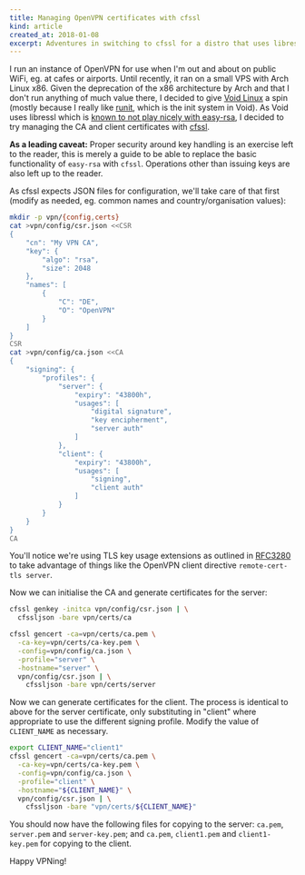 ```yaml
---
title: Managing OpenVPN certificates with cfssl
kind: article
created_at: 2018-01-08
excerpt: Adventures in switching to cfssl for a distro that uses libressl (which does not play nicely with easy-rsa).
---
```


I run an instance of OpenVPN for use when I'm out and about on public WiFi, eg. at cafes or airports. Until recently, it ran on a small VPS with Arch Linux x86. Given the deprecation of the x86 architecture by Arch and that I don't run anything of much value there, I decided to give [Void Linux](http://voidlinux.eu) a spin (mostly because I really like [runit](http://smarden.org/runit/), which is the init system in Void). As Void uses libressl which is [known to not play nicely with easy-rsa](https://github.com/OpenVPN/easy-rsa/issues/76), I decided to try managing the CA and client certificates with [cfssl](https://github.com/cloudflare/cfssl).

**As a leading caveat:** Proper security around key handling is an exercise left to the reader, this is merely a guide to be able to replace the basic functionality of `easy-rsa` with `cfssl`. Operations other than issuing keys are also left up to the reader.

As cfssl expects JSON files for configuration, we'll take care of that first (modify as needed, eg. common names and country/organisation values):

```bash
mkdir -p vpn/{config,certs}
cat >vpn/config/csr.json <<CSR
{
    "cn": "My VPN CA",
    "key": {
        "algo": "rsa",
        "size": 2048
    },
    "names": [
        {
            "C": "DE",
            "O": "OpenVPN"
        }
    ]
}
CSR
cat >vpn/config/ca.json <<CA
{
    "signing": {
        "profiles": {
            "server": {
                "expiry": "43800h",
                "usages": [
                    "digital signature",
                    "key encipherment",
                    "server auth"
                ]
            },
            "client": {
                "expiry": "43800h",
                "usages": [
                    "signing",
                    "client auth"
                ]
            }
        }
    }
}
CA
```

You'll notice we're using TLS key usage extensions as outlined in [RFC3280](https://www.ietf.org/rfc/rfc3280.txt) to take advantage of things like the OpenVPN client directive `remote-cert-tls server`.

Now we can initialise the CA and generate certificates for the server:

```bash
cfssl genkey -initca vpn/config/csr.json | \
  cfssljson -bare vpn/certs/ca

cfssl gencert -ca=vpn/certs/ca.pem \
  -ca-key=vpn/certs/ca-key.pem \
  -config=vpn/config/ca.json \
  -profile="server" \
  -hostname="server" \
  vpn/config/csr.json | \
    cfssljson -bare vpn/certs/server
```

Now we can generate certificates for the client. The process is identical to above for the server certificate, only substituting in "client" where appropriate to use the different signing profile. Modify the value of `CLIENT_NAME` as necessary.

```bash
export CLIENT_NAME="client1"
cfssl gencert -ca=vpn/certs/ca.pem \
  -ca-key=vpn/certs/ca-key.pem \
  -config=vpn/config/ca.json \
  -profile="client" \
  -hostname="${CLIENT_NAME}" \
  vpn/config/csr.json | \
    cfssljson -bare "vpn/certs/${CLIENT_NAME}"
```

You should now have the following files for copying to the server: `ca.pem`, `server.pem` and `server-key.pem`; and `ca.pem`, `client1.pem` and `client1-key.pem` for copying to the client.

Happy VPNing!
